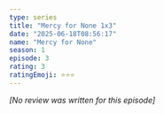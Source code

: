 ```yaml
---
type: series
title: "Mercy for None 1x3"
date: "2025-06-18T08:56:17"
name: "Mercy for None"
season: 1
episode: 3
rating: 3
ratingEmoji: ⭐️⭐️⭐️
---
```


*[No review was written for this episode]*
